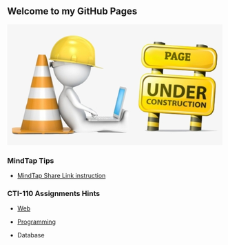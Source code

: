 ## Welcome to my GitHub Pages

![Under Construction](new-content-coming-soon-web-page-is-under.png)

### MindTap Tips

- [MindTap Share Link instruction](./MindTap_Share_URL/Readme.md)

### CTI-110 Assignments Hints

- [Web](Web/Readme.md)

- [Programming](Prog/Readme.md)

- Database
